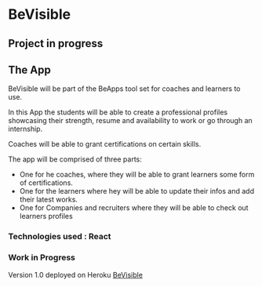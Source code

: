   # BeVisible
  
## Project in progress

## The App

BeVisible will be part of the BeApps tool set for coaches and learners to use.

In this App the students will be able to create a professional profiles showcasing their strength,
resume and availability to work or go through an internship.

Coaches will be able to grant certifications on certain skills.

The app will be comprised of three parts:

- One for he coaches, where they will be able to grant learners some form of certifications.
- One for the learners where hey will be able to update their infos and add their latest
works.
- One for Companies and recruiters where they will be able to check out learners profiles

### Technologies used : React

### Work in Progress

Version 1.0 deployed on Heroku [BeVisible](https://bevisible-best-team.herokuapp.com/)
